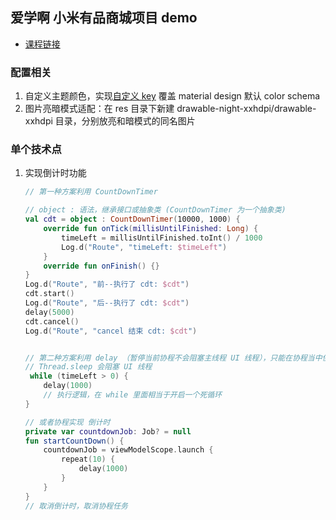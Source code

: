 ## 爱学啊 小米有品商城项目 demo
- [课程链接](https://ixuea.com/courses/93)

### 配置相关
1. 自定义主题颜色，实现[自定义 key](https://github.com/LeiYao123/BasicCompose/blob/master/app/src/main/java/com/compose/ui/theme/Theme.kt) 覆盖 material design 默认 color schema
2. 图片亮暗模式适配：在 res 目录下新建 drawable-night-xxhdpi/drawable-xxhdpi 目录，分别放亮和暗模式的同名图片


### 单个技术点
1. 实现倒计时功能
    ```kotlin
    // 第一种方案利用 CountDownTimer
    
    // object : 语法，继承接口或抽象类 (CountDownTimer 为一个抽象类) 
    val cdt = object : CountDownTimer(10000, 1000) {
        override fun onTick(millisUntilFinished: Long) {
            timeLeft = millisUntilFinished.toInt() / 1000
            Log.d("Route", "timeLeft: $timeLeft")
        }
        override fun onFinish() {}
    }
    Log.d("Route", "前--执行了 cdt: $cdt")
    cdt.start()
    Log.d("Route", "后--执行了 cdt: $cdt")
    delay(5000)
    cdt.cancel()
    Log.d("Route", "cancel 结束 cdt: $cdt")
   
   
    // 第二种方案利用 delay （暂停当前协程不会阻塞主线程 UI 线程），只能在协程当中使用 
    // Thread.sleep 会阻塞 UI 线程
     while (timeLeft > 0) {
        delay(1000)
        // 执行逻辑，在 while 里面相当于开启一个死循环
    }
   
    // 或者协程实现 倒计时
    private var countdownJob: Job? = null
    fun startCountDown() {
        countdownJob = viewModelScope.launch {
            repeat(10) {
                delay(1000)
            }
        }
    }
    // 取消倒计时，取消协程任务 
    ```